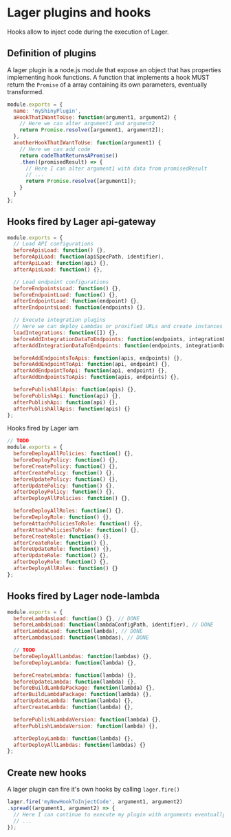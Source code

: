 Lager plugins and hooks
===

Hooks allow to inject code during the execution of Lager.

Definition of plugins
---

A lager plugin is a node.js module that expose an object that has properties implementing hook functions.
A function that implements a hook MUST return the `Promise` of a array containing its own parameters,
eventually transformed.

```javascript
module.exports = {
  name: 'myShinyPlugin',
  aHookThatIWantToUse: function(argument1, argument2) {
    // Here we can alter argument1 and argument2
    return Promise.resolve([argument1, argument2]);
  },
  anotherHookThatIWantToUse: function(argument1) {
    // Here we can add code
    return codeThatReturnsAPromise()
    .then((promisedResult) => {
      // Here I can alter argument1 with data from promisedResult
      // ...
      return Promise.resolve([argument1]);
    }
  }
};
```

Hooks fired by Lager api-gateway
---

```javascript
module.exports = {
  // Load API configurations
  beforeApisLoad: function() {},
  beforeApiLoad: function(apiSpecPath, identifier),
  afterApiLoad: function(api) {},
  afterApisLoad: function() {},

  // Load endpoint configurations
  beforeEndpointsLoad: function() {},
  beforeEndpointLoad: function() {},
  afterEndpointLoad: function(endpoint) {},
  afterEndpointsLoad: function(endpoints) {},

  // Execute integration plugins
  // Here we can deploy Lambdas or proxified URLs and create instances of IntegrationDataInjector
  loadIntegrations: function([]) {},
  beforeAddIntegrationDataToEndpoints: function(endpoints, integrationDataInjectors) {},
  afterAddIntegrationDataToEndpoints: function(endpoints, integrationDataInjectors) {},

  beforeAddEndpointsToApis: function(apis, endpoints) {},
  beforeAddEndpointToApi: function(api, endpoint) {},
  afterAddEndpointToApi: function(api, endpoint) {},
  afterAddEndpointsToApis: function(apis, endpoints) {},

  beforePublishAllApis: function(apis) {},
  beforePublishApi: function(api) {},
  afterPublishApi: function(api) {},
  afterPublishAllApis: function(apis) {}
};
```

Hooks fired by Lager iam

```javascript
// TODO
module.exports = {
  beforeDeployAllPolicies: function() {},
  beforeDeployPolicy: function() {},
  beforeCreatePolicy: function() {},
  afterCreatePolicy: function() {},
  beforeUpdatePolicy: function() {},
  afterUpdatePolicy: function() {},
  afterDeployPolicy: function() {},
  afterDeployAllPolicies: function() {},

  beforeDeployAllRoles: function() {},
  beforeDeployRole: function() {},
  beforeAttachPoliciesToRole: function() {},
  afterAttachPoliciesToRole: function() {},
  beforeCreateRole: function() {},
  afterCreateRole: function() {},
  beforeUpdateRole: function() {},
  afterUpdateRole: function() {},
  afterDeployRole: function() {},
  afterDeployAllRoles: function() {}
};
```

Hooks fired by Lager node-lambda
---

```javascript
module.exports = {
  beforeLambdasLoad: function() {}, // DONE
  beforeLambdaLoad: function(lambdaConfigPath, identifier), // DONE
  afterLambdaLoad: function(lambda), // DONE
  afterLambdasLoad: function(lambdas), // DONE

  // TODO
  beforeDeployAllLambdas: function(lambdas) {},
  beforeDeployLambda: function(lambda) {},

  beforeCreateLambda: function(lambda) {},
  beforeUpdateLambda: function(lambda) {},
  beforeBuildLambdaPackage: function(lambda) {},
  afterBuildLambdaPackage: function(lambda) {},
  afterUpdateLambda: function(lambda) {},
  afterCreateLambda: function(lambda) {},

  beforePublishLambdaVersion: function(lambda) {},
  afterPublishLambdaVersion: function(lambda) {},

  afterDeployLambda: function(lambda) {},
  afterDeployAllLambdas: function(lambdas) {}
};
```

Create new hooks
---

A lager plugin can fire it's own hooks by calling `lager.fire()`

```javascript
lager.fire('myNewHookToInjectCode', argument1, argument2)
.spread((argument1, argument2) => {
  // Here I can continue to execute my plugin with arguments eventually transformed by other plugins
  // ...
});
```

